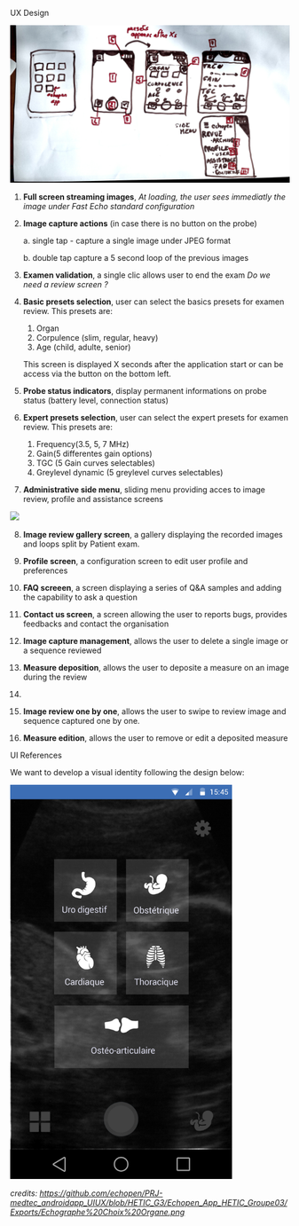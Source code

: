 UX Design

<img src="../../assets/SketchMobileApp1.jpg" width="800">

1. **Full screen streaming images**, *At loading, the user sees immediatly the image under Fast Echo standard configuration*

2. **Image capture actions** (in case  there is no button on the probe)

    a. single tap - capture a single image under JPEG format

    b. double tap capture a 5 second loop of the previous images

3. **Examen validation**, a single clic allows user to end the exam *Do we need a review screen ?*

4. **Basic presets selection**, user can select the basics presets for examen review. This presets are:
    1. Organ
    2. Corpulence (slim, regular, heavy)
    3. Age (child, adulte, senior)

    This screen is displayed X seconds after the application start or can be access via the button on the bottom left.

5. **Probe status indicators**, display permanent informations on probe status (battery level, connection status)

6. **Expert presets selection**, user can select the expert presets for examen review. This presets are:
    1. Frequency(3.5, 5, 7 MHz)
    2. Gain(5 differentes gain options)
    3. TGC (5 Gain curves selectables)
    4. Greylevel dynamic (5 greylevel curves selectables)


7. **Administrative side menu**, sliding menu providing acces to image review, profile and assistance screens

<img src="../../assets/SketchMobileApp2.jpg" width="800">

8. **Image review gallery screen**, a gallery displaying the recorded images and loops split by Patient exam. 

9. **Profile screen**, a configuration screen to edit user profile and preferences 

10. **FAQ screeen**, a screen displaying a series of Q&A samples and adding the capability to ask a question 

11. **Contact us screen**, a screen allowing the user to reports bugs, provides feedbacks and contact the organisation

12. **Image capture management**, allows the user to delete a single image or a sequence reviewed

13. **Measure deposition**, allows the user to deposite a measure on an image during the review

14. 

15. **Image review one by one**, allows the user to swipe to review image and sequence captured one by one.

16. **Measure edition**, allows the user to remove or edit a deposited measure

UI References

We want to develop a visual identity following the design below:

<img src="../../assets/MobileAppUIReference.png" width="400">

*credits: https://github.com/echopen/PRJ-medtec_androidapp_UIUX/blob/HETIC_G3/Echopen_App_HETIC_Groupe03/Exports/Echographe%20Choix%20Organe.png*